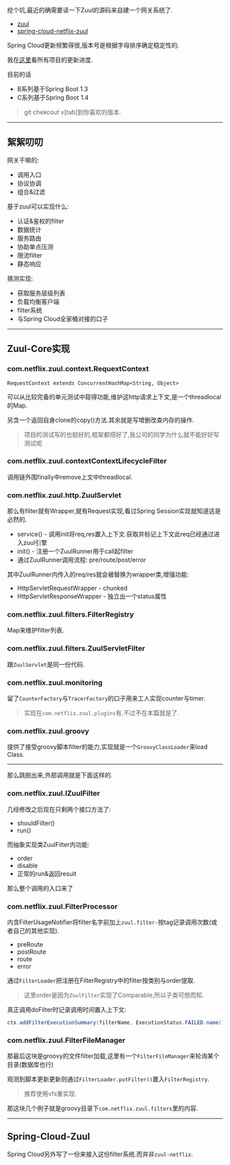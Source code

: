挖个坑,最近的确需要读一下Zuul的源码来自建一个网关系统了. 

- [zuul](https://github.com/Netflix/zuul) 
- [spring-cloud-netflix-zuul](https://github.com/spring-cloud/spring-cloud-netflix/tree/master/spring-cloud-netflix-core/src/main/java/org/springframework/cloud/netflix/zuul) 

Spring Cloud更新频繁得很,版本号是根据字母排序确定稳定性的. 

我在[这里](https://spring.io/blog/category/releases)看所有项目的更新进度. 

目前的话

- B系列基于Spring Boot 1.3
- C系列基于Spring Boot 1.4  

> git chekcout v[tab]到你喜欢的版本. 

- - - - - 

## 絮絮叨叨  

网关干嘛的: 

- 调用入口
- 协议协调
- 组合&过滤 

基于zuul可以实现什么: 

- 认证&鉴权的filter
- 数据统计
- 服务路由
- 协助单点压测
- 限流filter
- 静态响应 

猜测实现: 

- 获取服务层级列表
- 负载均衡客户端
- filter系统
- 与Spring Cloud全家桶对接的口子

- - - - -- 

## Zuul-Core实现 

### com.netflix.zuul.context.RequextContext 

`RequestContext extends ConcurrentHashMap<String, Object>`

可以从比较完备的单元测试中窥得功能,维护这http请求上下文,是一个threadlocal的Map. 

另含一个返回自身clone的copy()方法.其余就是写增删改查内存的操作.  

> 项目的测试写的也挺好的,框架都搭好了,我公司的同学为什么就不能好好写测试呢 

### com.netflix.zuul.contextContextLifecycleFilter

调用链外围finally中remove上文中threadlocal. 

### com.netflix.zuul.http.ZuulServlet 

那么有filter就有Wrapper,就有Request实现,看过Spring Session实现就知道这是必然的. 

- service() - 调用init将req,res置入上下文.获取并标记上下文此req已经通过进入zuul引擎
- init() - 注册一个ZuulRunner用于call起filter
- 通过ZuulRunner调用流程: pre/route/post/error

其中ZuulRunner内传入的req/res就会被替换为wrapper类,增强功能:

- HttpServletRequestWrapper - chunked
- HttpServletResponseWrapper - 独立出一个status属性

###  com.netflix.zuul.filters.FilterRegistry 

Map来维护filter列表. 

### com.netflix.zuul.filters.ZuulServletFilter

跟`ZuulServlet`是同一份代码.

### com.netflix.zuul.monitoring 

留了`CounterFactory`与`TracerFactory`的口子用来工人实现counter与timer. 

> 实现在`com.netflix.zuul.plugins`有,不过不在本篇就是了. 

### com.netflix.zuul.groovy 

提供了接受groovy脚本filter的能力,实现就是一个`GroovyClassLoader`来load Class. 

- - - - -- 

那么跳脱出来,外部调用就是下面这样的. 

### com.netflix.zuul.IZuulFilter 

几经修改之后现在只剩两个接口方法了: 

- shouldFilter()
- run()

而抽象实现类ZuulFilter内功能: 

- order
- disable
- 正常的run&返回result

那么整个调用的入口来了

### com.netflix.zuul.FilterProcessor 

内含FilterUsageNotifier将filter名字前加上`zuul.filter-`按tag记录调用次数(或者自己的其他实现). 

- preRoute
- postRoute
- route
- error

通过`FilterLoader`把注册在FilterRegistry中的filter按类别与order提取. 

> 这里order是因为`ZuulFilter`实现了Comparable<T>,所以子类可想而知. 

真正调用doFilter时记录调用时间置入上下文: 

```java
ctx.addFilterExecutionSummary(filterName, ExecutionStatus.FAILED.name(), execTime);
``` 

### com.netflix.zuul.FilterFileManager  

那最后这块是groovy的文件filter加载,这里有一个`FilterFileManager`来轮询某个目录(数据库也行) 

观测到脚本更新更新则通过`FilterLoader.putFilter()`置入`FilterRegistry`. 

> 推荐使用vfs重实现. 

那这块几个例子就是groovy目录下`com.netflix.zuul.filters`里的内容. 


--------- 

## Spring-Cloud-Zuul 

Spring Cloud另外写了一份来接入这份filter系统.而并非`zuul-netflix`. 








 






